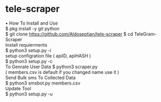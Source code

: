 # tele-scraper
• How To Install and Use  
$ pkg install -y git python  
$ git clone https://github.com/Aldoseptian/tele-scraper
$ cd TeleGram-Scraper      
Install requierments  
$ python3 setup.py -i      
setup configration file ( apiID, apiHASH )  
$ python3 setup.py -c      
To Genrate User Data 
$ python3 scraper.py      
( members.csv is default if you changed name use it )     
Send Bulk sms To Collected Data  
$ python3 smsbot.py members.csv      
Update Tool  
$ python3 setup.py -u
